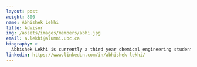 ```yaml
---
layout: post
weight: 800
name: Abhishek Lekhi
title: Advisor
img: /assets/images/members/abhi.jpg
email: a.lekhi@alumni.ubc.ca
biography: >
  Abhishek Lekhi is currently a third year chemical engineering student who is away for a co-op work term. Abhishek has been involved in the early stages of creating Envision and continues to help out the admin team when possible. Abhishek was previously the co-captain for the Junior Chem E Car and competed at Oregon State University with the team in 2017. Along with the Chem E Car team, Abhishek was one of the first members of the Algae team and presented a research poster at Clean Energy BC's Generate Conference. Abhishek looks forward to returning to UBC in September 2018 to once again be a part of the hands on design of the Chem-E-Car.
linkedin: https://www.linkedin.com/in/abhishek-lekhi/
---
```

